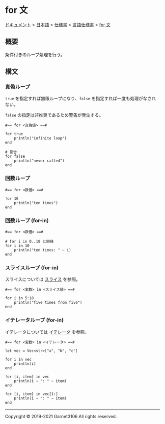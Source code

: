 # for 文

[ドキュメント](../../../../index.md) > [日本語](../../../index.md) > [仕様書](../../index.md) > [言語仕様書](../index.md) > [for 文](./index.md)

## 概要

条件付きのループ処理を行う。

## 構文

### 真偽ループ

`true` を指定すれば無限ループになり、`false` を指定すれば一度も処理がなされない。

`false` の指定は非推奨であるため警告が発生する。

```
#== for <真偽値> ==#

for true
    println("infinite loop")
end

# 警告
for false
    println("never called")
end
```

### 回数ループ

```
#== for <数値> ==#

for 10
    println("ten times")
end
```

### 回数ループ (for-in)

```
#== for <数値> ==#

# for i in 0..10 と同様
for i in 10
    println("ten times: " ~ i)
end
```

### スライスループ (for-in)

スライスについては [スライス](../slice/index.md) を参照。

```
#== for <変数> in <スライス値> ==#

for i in 5:10
    println("five times from five")
end
```

### イテレータループ (for-in)

イテレータについては [イテレータ](../iterator/index.md) を参照。

```
#== for <変数> in <イテレータ> ==#

let vec = Vec<str>["a", "b", "c"]

for i in vec
    println(i)
end

for [i, item] in vec
    println(i ~ ": " ~ item)
end

for [i, item] in vec[1:]
    println(i ~ ": " ~ item)
end
```

---

Copyright © 2019-2021 Garnet3106 All rights reserved.
